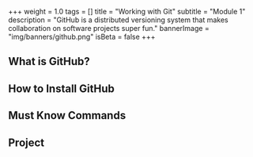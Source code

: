 +++
weight = 1.0
tags = []
title = "Working with Git"
subtitle = "Module 1"
description = "GitHub is a distributed versioning system that makes collaboration on software projects super fun."
bannerImage = "img/banners/github.png"
isBeta = false
+++

## What is GitHub?

## How to Install GitHub

## Must Know Commands 
## Project 

































